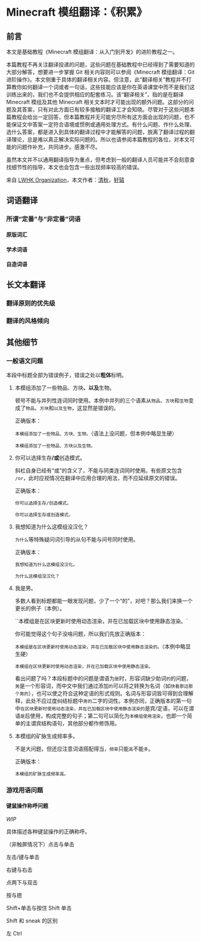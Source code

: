 # Minecraft 模组翻译：《积累》

## 前言

本文是基础教程《Minecraft 模组翻译：从入门到开发》的进阶教程之一。

本篇教程不再关注翻译投递的问题，这些问题在基础教程中已经得到了需要知道的大部分解答，想要进一步掌握 Git 相关内容则可以参阅《Minecraft 模组翻译：Git 进阶操作》。本文侧重于具体的翻译相关内容。但注意，此“翻译相关”教程并不打算教你如何翻译一个词或者一句话，这些技能应该是你在英语课堂中而不是我们这训练出来的，我们也不会提供相应的配套练习。该“翻译相关”，指的是在翻译 Minecraft 模组及其他 Minecraft 相关文本时才可能出现的额外问题。这部分的问题及其答案，只有对此方面已有较多接触的翻译工才会知晓。尽管对于这些问题本篇教程会给出一定回答，但本篇教程并无可能穷尽所有这方面会出现的问题，也不能保证文中答案一定符合语境或惯例或通用处理方式。有什么问题、作什么处理、选什么答案，都是进入到具体的翻译过程中才能解答的问题，脱离了翻译过程的翻译理论，总是难以真正解决实际问题的。所以也请参阅本篇教程的各位，对本文可能的问题作补充，共同进步。感激不尽。

虽然本文并不以通用翻译指导为重点，但考虑到一般的翻译人员可能并不会刻意查找细节性的指导，本文也会包含一些出现频率较高的错误。

来自 [LWHK Organization](https://github.com/LWHK)，本文作者：[清秋](https://github.com/TUsama)，[轩辕](https://github.com/WuzgXY-GitHub)

## 词语翻译

### 所谓“定番”与“非定番”词语

#### 原版词汇

#### 学术词语

#### 自造词语

## 长文本翻译

### 翻译原则的优先级

### 翻译的风格倾向

## 其他细节

### 一般语文问题

本段中标题全部为错误例子，错误之处以**粗体**标明。

1. 本模组添加了一些物品、方块<b>、以及</b>生物。

    顿号不能与并列性连词同时使用。本例中并列的三个语素从`物品`、`方块`和`生物`变成了`物品`、`方块`和`以及生物`，这显然是错误的。

    正确版本：

    `本模组添加了一些物品、方块、生物。`（语法上没问题，但本例中略显生硬）

    `本模组添加了一些物品、方块以及生物。`

2. 你可以选择生存<b>/或</b>创造模式。

    斜杠自身已经有“或”的含义了，不能与同类连词同时使用。有些原文包含 `/or`，此时应视情况在翻译中应用合理的用法，而不应延续原文的错误。

    正确版本：

    `你可以选择生存/创造模式。`

    `你可以选择生存或创造模式。`

3. 我想知道为什么这模组没汉化？

    `为什么`等特殊疑问词引导的从句不能与问号同时使用。

    正确版本：

    `我想知道为什么这模组没汉化。`

    `为什么这模组没汉化？`

4. 我是男。

    多数人看到标题都能一眼发现问题，少了一个“的”，对吧？那么我们来换一个更长的例子（本例）。

    ``本模组是在区块更新时使用动态渲染，并在已加载区块中使用静态渲染。`

    你可能觉得这个句子没啥问题，所以我们先放正确版本：

    `本模组是在区块更新时使用动态渲染，并在已加载区块中使用静态渲染的。`（本例中略显生硬）

    `本模组在区块更新时使用动态渲染，并在已加载区块中使用静态渲染。`

    看出问题了吗？本段标题中的问题是谓语为`是`时，形容词缺少助词`的`的问题，`男`是一个形容词，而中文中我们通过添加`的`可以将之转换为名词（如`快看那边那个男的`），也可以使之符合这种定语的形式规则。名词与形容词皆可得到合理解释，此处不应过度纠结标题中`男的`二字的词性。本例亦同，正确版本的第一句中`在区块更新时使用动态渲染，并在已加载区块中使用静态渲染的`是宾/定语，可以在谓语`是`后使用，构成完整的句子；第二句可以简化为`本模组使用渲染`，也即一个简单的主谓宾结构语句，其他部分都作修饰用。

5. 本模组的矿脉生成频率多。

    不是大问题，但还应注意词语搭配得当，`频率`只能`高`不能`多`。

    正确版本：

    `本模组的矿脉生成频率高。`

### 游戏用语问题

#### 键鼠操作称呼问题

*WIP*

具体描述各种键鼠操作的正确称呼。

（非触屏情况下）点击与单击

左击/键与单击

右键与右击

点两下与双击

按与摁

Shift+单击与按住 Shift 单击

Shift 和 sneak 的区别

左 Ctrl